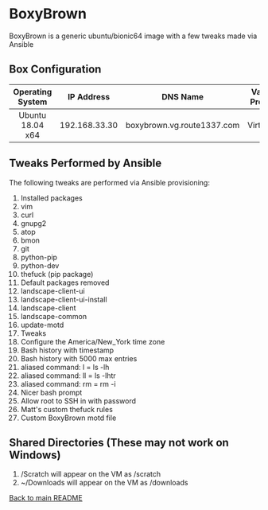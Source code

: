 BoxyBrown
==============
BoxyBrown is a generic ubuntu/bionic64 image with a few tweaks made via Ansible 

Box Configuration
------------
| Operating System | IP Address    | DNS Name                          | Vagrant Provider | RAM | CPUs |
|:----------------:|:-------------:|:---------------------------------:|:----------------:|:---:|:----:|
| Ubuntu 18.04 x64 | 192.168.33.30 | boxybrown.vg.route1337.com        | Virtualbox       | 2GB | 2    |

Tweaks Performed by Ansible
------------
The following tweaks are performed via Ansible provisioning:

1. Installed packages
  1. vim
  2. curl
  3. gnupg2
  4. atop
  5. bmon
  6. git
  7. python-pip
  8. python-dev
  9. thefuck (pip package)
2. Default packages removed
  1. landscape-client-ui
  2. landscape-client-ui-install
  3. landscape-client
  4. landscape-common
  5. update-motd
3. Tweaks
  1. Configure the America/New_York time zone
  2. Bash history with timestamp
  3. Bash history with 5000 max entries
  4. aliased command: l = ls -lh
  5. aliased command: ll = ls -lhtr
  6. aliased command: rm = rm -i
  7. Nicer bash prompt
  8. Allow root to SSH in with password
  9. Matt's custom thefuck rules
4. Custom BoxyBrown motd file


Shared Directories (These may not work on Windows)
------------
1. /Scratch will appear on the VM as /scratch
2. ~/Downloads will appear on the VM as /downloads

[Back to main README](../README.md)

